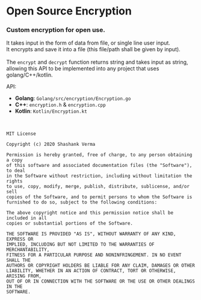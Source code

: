 # Open Source Encryption
### Custom encryption for open use.

It takes input in the form of data from file, or single line user input.<br>
It encrypts and save it into a file (this file/path shall be given by input).<br><br>
The `encrypt` and `decrypt` function returns string and takes input as string, allowing this API to be implemented into any project that uses golang/C++/kotlin.

API: 
- <b>Golang</b>: `Golang/src/encryption/Encryption.go`
- <b>C++</b>: `encryption.h` & `encryption.cpp`
- <b>Kotlin</b>: `Kotlin/Encryption.kt`

<br>

```
MIT License

Copyright (c) 2020 Shashank Verma

Permission is hereby granted, free of charge, to any person obtaining a copy
of this software and associated documentation files (the "Software"), to deal
in the Software without restriction, including without limitation the rights
to use, copy, modify, merge, publish, distribute, sublicense, and/or sell
copies of the Software, and to permit persons to whom the Software is
furnished to do so, subject to the following conditions:

The above copyright notice and this permission notice shall be included in all
copies or substantial portions of the Software.

THE SOFTWARE IS PROVIDED "AS IS", WITHOUT WARRANTY OF ANY KIND, EXPRESS OR
IMPLIED, INCLUDING BUT NOT LIMITED TO THE WARRANTIES OF MERCHANTABILITY,
FITNESS FOR A PARTICULAR PURPOSE AND NONINFRINGEMENT. IN NO EVENT SHALL THE
AUTHORS OR COPYRIGHT HOLDERS BE LIABLE FOR ANY CLAIM, DAMAGES OR OTHER
LIABILITY, WHETHER IN AN ACTION OF CONTRACT, TORT OR OTHERWISE, ARISING FROM,
OUT OF OR IN CONNECTION WITH THE SOFTWARE OR THE USE OR OTHER DEALINGS IN THE
SOFTWARE.
```
